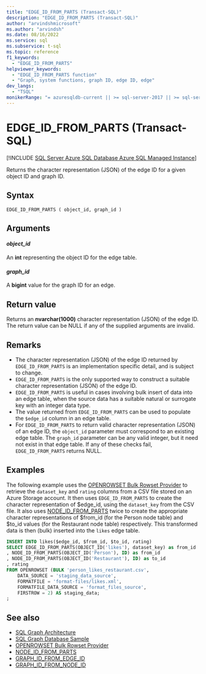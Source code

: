 ```yaml
---
title: "EDGE_ID_FROM_PARTS (Transact-SQL)"
description: "EDGE_ID_FROM_PARTS (Transact-SQL)"
author: "arvindshmicrosoft"
ms.author: "arvindsh"
ms.date: 08/16/2022
ms.service: sql
ms.subservice: t-sql
ms.topic: reference
f1_keywords:
  - "EDGE_ID_FROM_PARTS"
helpviewer_keywords:
  - "EDGE_ID_FROM_PARTS function"
  - "Graph, system functions, graph ID, edge ID, edge"
dev_langs:
  - "TSQL"
monikerRange: "= azuresqldb-current || >= sql-server-2017 || >= sql-server-linux-2017 || = azuresqldb-mi-current"
---
```

# EDGE_ID_FROM_PARTS (Transact-SQL)
[!INCLUDE [SQL Server Azure SQL Database Azure SQL Managed Instance](../../includes/applies-to-version/sqlserver2017-asdb-asdbmi.md)]

Returns the character representation (JSON) of the edge ID for a given object ID and graph ID.

## Syntax  
  
```syntaxsql  
EDGE_ID_FROM_PARTS ( object_id, graph_id )
```
  
## Arguments

#### *object_id* 

An **int** representing the object ID for the edge table.

#### *graph_id*

A **bigint** value for the graph ID for an edge.

## Return value

Returns an **nvarchar(1000)** character representation (JSON) of the edge ID. The return value can be NULL if any of the supplied arguments are invalid.

## Remarks  

- The character representation (JSON) of the edge ID returned by `EDGE_ID_FROM_PARTS` is an implementation specific detail, and is subject to change.
- `EDGE_ID_FROM_PARTS` is the only supported way to construct a suitable character representation (JSON) of the edge ID.
- `EDGE_ID_FROM_PARTS` is useful in cases involving bulk insert of data into an edge table, when the source data has a suitable natural or surrogate key with an integer data type.
- The value returned from `EDGE_ID_FROM_PARTS` can be used to populate the `$edge_id` column in an edge table.
- For `EDGE_ID_FROM_PARTS` to return valid character representation (JSON) of an edge ID, the `object_id` parameter must correspond to an existing edge table. The `graph_id` parameter can be any valid integer, but it need not exist in that edge table. If any of these checks fail, `EDGE_ID_FROM_PARTS` returns NULL.
  
## Examples

The following example uses the [OPENROWSET Bulk Rowset Provider](../../relational-databases/import-export/bulk-import-large-object-data-with-openrowset-bulk-rowset-provider.md) to retrieve the `dataset_key` and `rating` columns from a CSV file stored on an Azure Storage account. It then uses `EDGE_ID_FROM_PARTS` to create the character representation of $edge_id, using the `dataset_key` from the CSV file. It also uses [NODE_ID_FROM_PARTS](./node-id-from-parts-transact-sql.md) twice to create the appropriate character representations of $from_id (for the Person node table) and $to_id values (for the Restaurant node table) respectively. This transformed data is then (bulk) inserted into the `likes` edge table.
  
```sql
INSERT INTO likes($edge_id, $from_id, $to_id, rating)
SELECT EDGE_ID_FROM_PARTS(OBJECT_ID('likes'), dataset_key) as from_id
, NODE_ID_FROM_PARTS(OBJECT_ID('Person'), ID) as from_id
, NODE_ID_FROM_PARTS(OBJECT_ID('Restaurant'), ID) as to_id
, rating
FROM OPENROWSET (BULK 'person_likes_restaurant.csv',
    DATA_SOURCE = 'staging_data_source',
    FORMATFILE = 'format-files/likes.xml',
    FORMATFILE_DATA_SOURCE = 'format_files_source',
    FIRSTROW = 2) AS staging_data;
;
```  

## See also  

- [SQL Graph Architecture](../../relational-databases/graphs/sql-graph-architecture.md)  
- [SQL Graph Database Sample](../../relational-databases/graphs/sql-graph-sample.md)
- [OPENROWSET Bulk Rowset Provider](../../relational-databases/import-export/bulk-import-large-object-data-with-openrowset-bulk-rowset-provider.md)
- [NODE_ID_FROM_PARTS](./node-id-from-parts-transact-sql.md)
- [GRAPH_ID_FROM_EDGE_ID](./graph-id-from-edge-id-transact-sql.md)
- [GRAPH_ID_FROM_NODE_ID](./graph-id-from-node-id-transact-sql.md)
